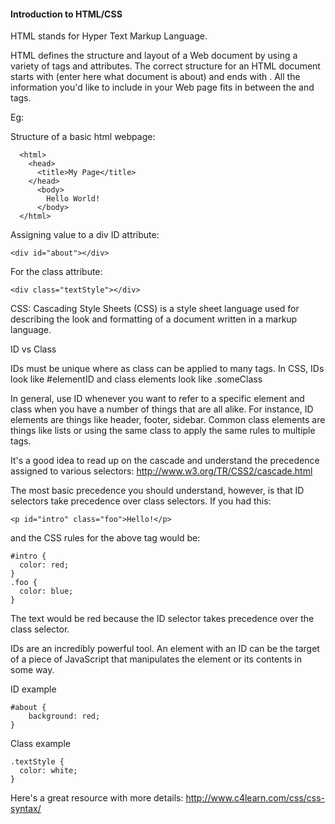 <h4>Introduction to HTML/CSS</h4>

HTML stands for Hyper Text Markup Language.

HTML defines the structure and layout of a Web document by using a variety of tags and attributes. The correct structure 
for an HTML document starts with <HTML><HEAD>(enter here what document is about)<BODY> and ends with </BODY></HTML>. 
All the information you'd like to include in your Web page fits in between the <BODY> and </BODY> tags.

Eg:

Structure of a basic html webpage:

``` 
  <html>
    <head>
      <title>My Page</title>
    </head>
      <body>
        Hello World!
      </body>
  </html>
```
Assigning value to a div ID attribute:
```
<div id="about"></div>
``` 

For the class attribute:
``` 
<div class="textStyle"></div>
```

CSS: Cascading Style Sheets (CSS) is a style sheet language used for describing the look and formatting of a document 
written in a markup language.

ID vs Class

IDs must be unique where as class can be applied to many tags. In CSS, IDs look like #elementID and class elements 
look like .someClass

In general, use ID whenever you want to refer to a specific element and class when you have a number of things that 
are all alike. For instance, ID elements are things like header, footer, sidebar. Common class elements are 
things like lists or using the same class to apply the same rules to multiple tags.

It's a good idea to read up on the cascade and understand the precedence assigned to various selectors: 
http://www.w3.org/TR/CSS2/cascade.html

The most basic precedence you should understand, however, is that ID selectors take precedence over class selectors. 
If you had this:

```
<p id="intro" class="foo">Hello!</p>
```
and the CSS rules for the above tag would be:
```
#intro { 
  color: red;
}
.foo { 
  color: blue; 
}
```
The text would be red because the ID selector takes precedence over the class selector.

IDs are an incredibly powerful tool. An element with an ID can be the target of a piece of JavaScript that manipulates 
the element or its contents in some way. 

ID example
```
#about {
    background: red;
}
```

Class example
```
.textStyle {
  color: white;
}
```
Here's a great resource with more details: http://www.c4learn.com/css/css-syntax/
